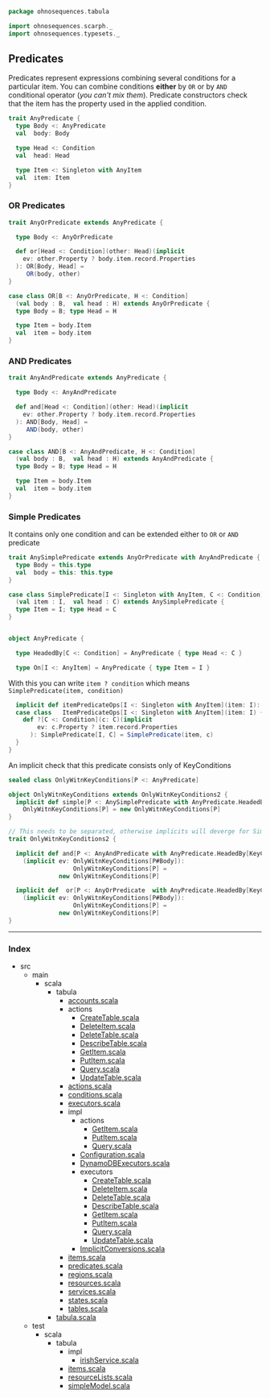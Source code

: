 
```scala
package ohnosequences.tabula

import ohnosequences.scarph._
import ohnosequences.typesets._
```


## Predicates

Predicates represent expressions combining several conditions for a particular item.
You can combine conditions **either** by `OR` or by `AND` conditional operator (_you can't mix them_).
Predicate constructors check that the item has the property used in the applied condition.


```scala
trait AnyPredicate {
  type Body <: AnyPredicate
  val  body: Body

  type Head <: Condition
  val  head: Head

  type Item <: Singleton with AnyItem
  val  item: Item
}
```


### OR Predicates


```scala
trait AnyOrPredicate extends AnyPredicate {

  type Body <: AnyOrPredicate

  def or[Head <: Condition](other: Head)(implicit 
    ev: other.Property ? body.item.record.Properties
  ): OR[Body, Head] = 
     OR(body, other)
}

case class OR[B <: AnyOrPredicate, H <: Condition]
  (val body : B,  val head : H) extends AnyOrPredicate {
  type Body = B; type Head = H

  type Item = body.Item
  val  item = body.item
}
```


### AND Predicates


```scala
trait AnyAndPredicate extends AnyPredicate {

  type Body <: AnyAndPredicate

  def and[Head <: Condition](other: Head)(implicit 
    ev: other.Property ? body.item.record.Properties
  ): AND[Body, Head] = 
     AND(body, other)
}

case class AND[B <: AnyAndPredicate, H <: Condition]
  (val body : B,  val head : H) extends AnyAndPredicate {
  type Body = B; type Head = H

  type Item = body.Item
  val  item = body.item 
}
```


### Simple Predicates

It contains only one condition and can be extended either to `OR` or `AND` predicate


```scala
trait AnySimplePredicate extends AnyOrPredicate with AnyAndPredicate {
  type Body = this.type
  val  body = this: this.type
}

case class SimplePredicate[I <: Singleton with AnyItem, C <: Condition]
  (val item : I,  val head : C) extends AnySimplePredicate {
  type Item = I; type Head = C
}


object AnyPredicate {

  type HeadedBy[C <: Condition] = AnyPredicate { type Head <: C }

  type On[I <: AnyItem] = AnyPredicate { type Item = I }
```


With this you can write `item ? condition` which means `SimplePredicate(item, condition)`


```scala
  implicit def itemPredicateOps[I <: Singleton with AnyItem](item: I): ItemPredicateOps[I] = ItemPredicateOps(item)
  case class   ItemPredicateOps[I <: Singleton with AnyItem](item: I) {
    def ?[C <: Condition](c: C)(implicit 
        ev: c.Property ? item.record.Properties
      ): SimplePredicate[I, C] = SimplePredicate(item, c)
  }
}
```

An implicit check that this predicate consists only of KeyConditions

```scala
sealed class OnlyWitnKeyConditions[P <: AnyPredicate]

object OnlyWitnKeyConditions extends OnlyWitnKeyConditions2 {
  implicit def simple[P <: AnySimplePredicate with AnyPredicate.HeadedBy[KeyCondition]]:
    OnlyWitnKeyConditions[P] = new OnlyWitnKeyConditions[P]
}

// This needs to be separated, otherwise implicits will deverge for SimplePredicate
trait OnlyWitnKeyConditions2 {

  implicit def and[P <: AnyAndPredicate with AnyPredicate.HeadedBy[KeyCondition]]
    (implicit ev: OnlyWitnKeyConditions[P#Body]):
                  OnlyWitnKeyConditions[P] = 
              new OnlyWitnKeyConditions[P]

  implicit def  or[P <: AnyOrPredicate  with AnyPredicate.HeadedBy[KeyCondition]]
    (implicit ev: OnlyWitnKeyConditions[P#Body]):
                  OnlyWitnKeyConditions[P] = 
              new OnlyWitnKeyConditions[P]
}

```


------

### Index

+ src
  + main
    + scala
      + tabula
        + [accounts.scala][main/scala/tabula/accounts.scala]
        + actions
          + [CreateTable.scala][main/scala/tabula/actions/CreateTable.scala]
          + [DeleteItem.scala][main/scala/tabula/actions/DeleteItem.scala]
          + [DeleteTable.scala][main/scala/tabula/actions/DeleteTable.scala]
          + [DescribeTable.scala][main/scala/tabula/actions/DescribeTable.scala]
          + [GetItem.scala][main/scala/tabula/actions/GetItem.scala]
          + [PutItem.scala][main/scala/tabula/actions/PutItem.scala]
          + [Query.scala][main/scala/tabula/actions/Query.scala]
          + [UpdateTable.scala][main/scala/tabula/actions/UpdateTable.scala]
        + [actions.scala][main/scala/tabula/actions.scala]
        + [conditions.scala][main/scala/tabula/conditions.scala]
        + [executors.scala][main/scala/tabula/executors.scala]
        + impl
          + actions
            + [GetItem.scala][main/scala/tabula/impl/actions/GetItem.scala]
            + [PutItem.scala][main/scala/tabula/impl/actions/PutItem.scala]
            + [Query.scala][main/scala/tabula/impl/actions/Query.scala]
          + [Configuration.scala][main/scala/tabula/impl/Configuration.scala]
          + [DynamoDBExecutors.scala][main/scala/tabula/impl/DynamoDBExecutors.scala]
          + executors
            + [CreateTable.scala][main/scala/tabula/impl/executors/CreateTable.scala]
            + [DeleteItem.scala][main/scala/tabula/impl/executors/DeleteItem.scala]
            + [DeleteTable.scala][main/scala/tabula/impl/executors/DeleteTable.scala]
            + [DescribeTable.scala][main/scala/tabula/impl/executors/DescribeTable.scala]
            + [GetItem.scala][main/scala/tabula/impl/executors/GetItem.scala]
            + [PutItem.scala][main/scala/tabula/impl/executors/PutItem.scala]
            + [Query.scala][main/scala/tabula/impl/executors/Query.scala]
            + [UpdateTable.scala][main/scala/tabula/impl/executors/UpdateTable.scala]
          + [ImplicitConversions.scala][main/scala/tabula/impl/ImplicitConversions.scala]
        + [items.scala][main/scala/tabula/items.scala]
        + [predicates.scala][main/scala/tabula/predicates.scala]
        + [regions.scala][main/scala/tabula/regions.scala]
        + [resources.scala][main/scala/tabula/resources.scala]
        + [services.scala][main/scala/tabula/services.scala]
        + [states.scala][main/scala/tabula/states.scala]
        + [tables.scala][main/scala/tabula/tables.scala]
      + [tabula.scala][main/scala/tabula.scala]
  + test
    + scala
      + tabula
        + impl
          + [irishService.scala][test/scala/tabula/impl/irishService.scala]
        + [items.scala][test/scala/tabula/items.scala]
        + [resourceLists.scala][test/scala/tabula/resourceLists.scala]
        + [simpleModel.scala][test/scala/tabula/simpleModel.scala]

[main/scala/tabula/accounts.scala]: accounts.scala.md
[main/scala/tabula/actions/CreateTable.scala]: actions/CreateTable.scala.md
[main/scala/tabula/actions/DeleteItem.scala]: actions/DeleteItem.scala.md
[main/scala/tabula/actions/DeleteTable.scala]: actions/DeleteTable.scala.md
[main/scala/tabula/actions/DescribeTable.scala]: actions/DescribeTable.scala.md
[main/scala/tabula/actions/GetItem.scala]: actions/GetItem.scala.md
[main/scala/tabula/actions/PutItem.scala]: actions/PutItem.scala.md
[main/scala/tabula/actions/Query.scala]: actions/Query.scala.md
[main/scala/tabula/actions/UpdateTable.scala]: actions/UpdateTable.scala.md
[main/scala/tabula/actions.scala]: actions.scala.md
[main/scala/tabula/conditions.scala]: conditions.scala.md
[main/scala/tabula/executors.scala]: executors.scala.md
[main/scala/tabula/impl/actions/GetItem.scala]: impl/actions/GetItem.scala.md
[main/scala/tabula/impl/actions/PutItem.scala]: impl/actions/PutItem.scala.md
[main/scala/tabula/impl/actions/Query.scala]: impl/actions/Query.scala.md
[main/scala/tabula/impl/Configuration.scala]: impl/Configuration.scala.md
[main/scala/tabula/impl/DynamoDBExecutors.scala]: impl/DynamoDBExecutors.scala.md
[main/scala/tabula/impl/executors/CreateTable.scala]: impl/executors/CreateTable.scala.md
[main/scala/tabula/impl/executors/DeleteItem.scala]: impl/executors/DeleteItem.scala.md
[main/scala/tabula/impl/executors/DeleteTable.scala]: impl/executors/DeleteTable.scala.md
[main/scala/tabula/impl/executors/DescribeTable.scala]: impl/executors/DescribeTable.scala.md
[main/scala/tabula/impl/executors/GetItem.scala]: impl/executors/GetItem.scala.md
[main/scala/tabula/impl/executors/PutItem.scala]: impl/executors/PutItem.scala.md
[main/scala/tabula/impl/executors/Query.scala]: impl/executors/Query.scala.md
[main/scala/tabula/impl/executors/UpdateTable.scala]: impl/executors/UpdateTable.scala.md
[main/scala/tabula/impl/ImplicitConversions.scala]: impl/ImplicitConversions.scala.md
[main/scala/tabula/items.scala]: items.scala.md
[main/scala/tabula/predicates.scala]: predicates.scala.md
[main/scala/tabula/regions.scala]: regions.scala.md
[main/scala/tabula/resources.scala]: resources.scala.md
[main/scala/tabula/services.scala]: services.scala.md
[main/scala/tabula/states.scala]: states.scala.md
[main/scala/tabula/tables.scala]: tables.scala.md
[main/scala/tabula.scala]: ../tabula.scala.md
[test/scala/tabula/impl/irishService.scala]: ../../../test/scala/tabula/impl/irishService.scala.md
[test/scala/tabula/items.scala]: ../../../test/scala/tabula/items.scala.md
[test/scala/tabula/resourceLists.scala]: ../../../test/scala/tabula/resourceLists.scala.md
[test/scala/tabula/simpleModel.scala]: ../../../test/scala/tabula/simpleModel.scala.md